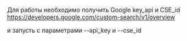 Для работы необходимо получить Google key_api и CSE_id
 https://developers.google.com/custom-search/v1/overview
 
и запусть с параметрами --api_key и --cse_id